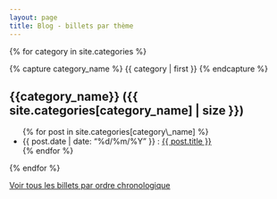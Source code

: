 ```yaml
---
layout: page
title: Blog - billets par thème
---
```


{% for category in site.categories %}

{% capture category\_name %}
    {{ category | first }}
{% endcapture %}

{{category\_name}} ({{ site.categories[category\_name] | size }})
-----------------------------------------------------------------

<ul class="toc">
    {% for post in site.categories[category\_name] %}
        <li>
            {{ post.date | date: “%d/%m/%Y” }} : <a href="{{ post.url }}">{{ post.title }}</a>
        </li>
    {% endfor %}
</ul>
{% endfor %}

[Voir tous les billets par ordre chronologique](/blog)
